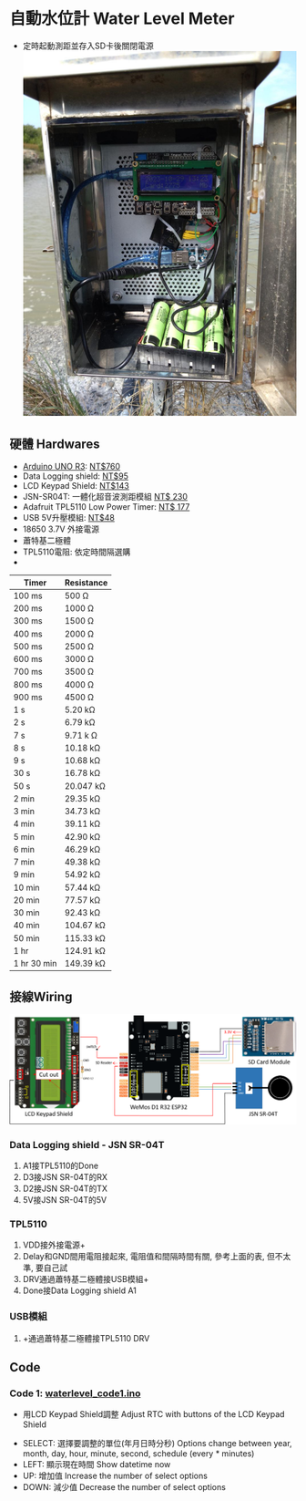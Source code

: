 # 自動水位計 Water Level Meter
- 定時起動測距並存入SD卡後關閉電源
![Water Level Meter](./imgs/photo.jpg)

## 硬體 Hardwares
- [Arduino UNO R3](https://docs.arduino.cc/hardware/uno-rev3): [NT$760](https://www.taiwansensor.com.tw/product/arduino-uno-r3-%E7%BE%A9%E5%A4%A7%E5%88%A9%E5%8E%9F%E8%A3%9D-arduino-uno-rev33-%E9%96%8B%E7%99%BC%E6%9D%BF-made-in-italy/)
- Data Logging shield: [NT$95](https://www.taiwansensor.com.tw/product/arduino-data-logging-shield-%E6%95%B8%E6%93%9A%E8%B3%87%E6%96%99%E7%B4%80%E9%8C%84%E6%93%B4%E5%85%85%E6%9D%BF-%E5%85%A7%E5%BB%BA%E6%99%82%E9%90%98%E6%A8%A1%E7%B5%84/)
- LCD Keypad Shield: [NT$143](https://www.taiwaniot.com.tw/product/arduino-lcd-keypad-shield-lcd1602-%E6%B6%B2%E6%99%B6%E6%8C%89%E9%8D%B5%E6%93%B4%E5%B1%95%E6%9D%BF/)
- JSN-SR04T: 一體化超音波測距模組 [NT$ 230](https://www.jmaker.com.tw/products/jsn-sr04t)
- Adafruit TPL5110 Low Power Timer: [NT$ 177](https://www.digikey.tw/zh/products/detail/adafruit-industries-llc/3435/6817229?utm_adgroup=General&utm_source=google&utm_medium=cpc&utm_campaign=PMax%20Shopping_Product_High%20ROAS&utm_term=&productid=6817229&utm_content=General&utm_id=go_cmp-17816677620_adg-_ad-__dev-c_ext-_prd-6817229_sig-Cj0KCQiA4Y-sBhC6ARIsAGXF1g7mh5dq-jS-meWzVdt6N0Bxc7rBbIxxHn7A2hlxktgEKeGiNdYmplUaAk5OEALw_wcB&gad_source=1&gclid=Cj0KCQiA4Y-sBhC6ARIsAGXF1g7mh5dq-jS-meWzVdt6N0Bxc7rBbIxxHn7A2hlxktgEKeGiNdYmplUaAk5OEALw_wcB)
- USB 5V升壓模組: [NT$48](https://www.taiwaniot.com.tw/product/dc-dc%E5%8D%87%E5%A3%93%E6%A8%A1%E7%B5%840-95v%E5%8D%875v-600ma-usb%E5%8D%87%E5%A3%93%E9%9B%BB%E8%B7%AF%E6%9D%BF-%E8%A1%8C%E5%8B%95%E9%9B%BB%E6%BA%90/)
- 18650 3.7V 外接電源
- 蕭特基二極體
- TPL5110電阻: 依定時間隔選購
- 
|Timer | Resistance |
|-------- | -------- |
|100 ms | 500 Ω|
|200 ms | 1000 Ω|
|300 ms | 1500 Ω|
|400 ms | 2000 Ω|
|500 ms | 2500 Ω|
|600 ms | 3000 Ω|
|700 ms | 3500 Ω|
|800 ms | 4000 Ω|
|900 ms | 4500 Ω|
|1 s | 5.20 kΩ|
|2 s | 6.79 kΩ|
|7 s | 9.71 k Ω|
|8 s | 10.18 kΩ|
|9 s | 10.68 kΩ|
|30 s | 16.78 kΩ|
|50 s | 20.047 kΩ|
|2 min | 29.35 kΩ|
|3 min | 34.73 kΩ|
|4 min | 39.11 kΩ|
|5 min | 42.90 kΩ|
|6 min | 46.29 kΩ|
|7 min | 49.38 kΩ|
|9 min | 54.92 kΩ|
|10 min | 57.44 kΩ|
|20 min | 77.57 kΩ|
|30 min | 92.43 kΩ|
|40 min | 104.67 kΩ|
|50 min | 115.33 kΩ|
|1 hr | 124.91 kΩ|
|1 hr 30 min | 149.39 kΩ|

## 接線Wiring
![Water Level Meter layout](./imgs/layout.png)

### Data Logging shield - JSN SR-04T
 1. A1接TPL5110的Done
 2. D3接JSN SR-04T的RX
 3. D2接JSN SR-04T的TX
 4. 5V接JSN SR-04T的5V

### TPL5110
1. VDD接外接電源+
2. Delay和GND間用電阻接起來, 電阻值和間隔時間有關, 參考上面的表, 但不太準, 要自己試
3. DRV通過蕭特基二極體接USB模組+
4. Done接Data Logging shield A1

### USB模組
1. +通過蕭特基二極體接TPL5110 DRV

## Code

### Code 1: [waterlevel_code1.ino](waterlevel_code1.ino)
 - 用LCD Keypad Shield調整 Adjust RTC with buttons of the LCD Keypad Shield
  * SELECT: 選擇要調整的單位(年月日時分秒) Options change between year, month, day, hour, minute, second, schedule (every * minutes)
  * LEFT: 顯示現在時間 Show datetime now
  * UP: 增加值 Increase the number of select options
  * DOWN: 減少值 Decrease the number of select options
